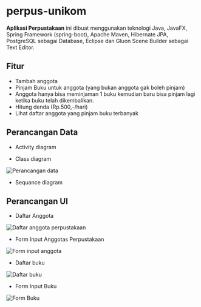 # perpus-unikom

**Aplikasi Perpustakaan** ini dibuat menggunakan teknologi Java, JavaFX, Spring Framework (spring-boot), Apache Maven, Hibernate JPA, PostgreSQL sebagai Database, Eclipse dan Gluon Scene Builder sebagai Text Editor. 

## Fitur

* Tambah anggota
* Pinjam Buku untuk anggota (yang bukan anggota gak boleh pinjam)
* Anggota hanya bisa meminjaman 1 buku kemudian baru bisa pinjam lagi ketika buku telah dikembalikan.
* Hitung denda (Rp.500,-/hari)
* Lihat daftar anggota yang pinjam buku terbanyak

## Perancangan Data

* Activity diagram

* Class diagram

![Perancangan data](/exports/Data.png)

* Sequance diagram

## Perancangan UI

* Daftar Anggota

![Daftar anggota perpustakaan](/exports/daftaranggota.png)

* Form Input Anggotas Perpustakaan

![Form input anggota](/exports/formanggota.png)

* Daftar buku

![Daftar buku](/exports/daftarbuku.png)

* Form Input Buku

![Form Buku](/exports/formbuku.png)
